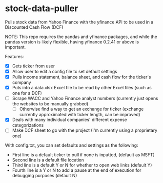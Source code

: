 # stock-data-puller
Pulls stock data from Yahoo Finance with the yfinance API to be used in a Discounted Cash Flow (DCF)

NOTE: This repo requires the pandas and yfinance packages, and while the pandas version is likely flexible,
	having yfinance 0.2.41 or above is important.

Features:
- [x] Gets ticker from user
- [X] Allow user to edit a config file to set default settings
- [x] Pulls income statement, balance sheet, and cash flow for the ticker's company
- [x] Puts into a data.xlsx Excel file to be read by other Excel files (such as one for a DCF)
- [ ] Scrape WACC and Yahoo Finance analyst numbers (currently just opens the websites to be manually grabbed)
	- [ ] Otherwise find a way to get an exchange for ticker (exchange currently approximated with ticker length, can be improved)
- [X] Deals with many individual companies' different expense categorizations
- [ ] Make DCF sheet to go with the project (I'm currently using a proprietary one)

With config.txt, you can set defaults and settings as the following:
- First line is a default ticker to pull if none is inputted, (default as MSFT)
- Second line is a default file location
- Third line is a default Y or N for whether to open web links (default Y)
- Fourth line is a Y or N to add a pause at the end of execution for debugging purposes (default N)